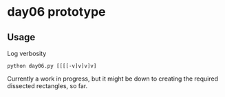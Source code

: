 # day06 prototype

## Usage
Log verbosity
```
python day06.py [[[[-v]v]v]v]
```

Currently a work in progress, but it might be down to creating the required dissected rectangles, so far.
